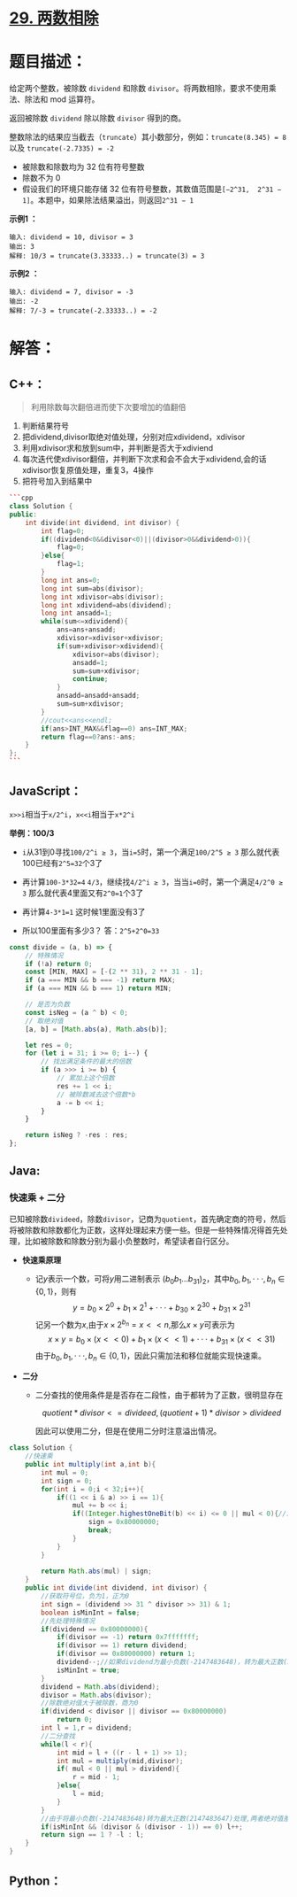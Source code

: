 # [29. 两数相除](https://leetcode-cn.com/problems/divide-two-integers/)

# 题目描述：

给定两个整数，被除数 `dividend` 和除数 `divisor`。将两数相除，要求不使用乘法、除法和 mod 运算符。

返回被除数 `dividend` 除以除数 `divisor` 得到的商。

整数除法的结果应当截去（`truncate`）其小数部分，例如：`truncate(8.345) = 8` 以及 `truncate(-2.7335) = -2`



- 被除数和除数均为 32 位有符号整数
- 除数不为 0
- 假设我们的环境只能存储 32 位有符号整数，其数值范围是`[−2^31,  2^31 − 1]`。本题中，如果除法结果溢出，则返回`2^31 − 1`



**示例1 ：**

```
输入: dividend = 10, divisor = 3
输出: 3
解释: 10/3 = truncate(3.33333..) = truncate(3) = 3
```

**示例2 ：**

```
输入: dividend = 7, divisor = -3
输出: -2
解释: 7/-3 = truncate(-2.33333..) = -2
```



# 解答：

## C++：

> 利用除数每次翻倍进而使下次要增加的值翻倍


1. 判断结果符号
2. 把dividend,divisor取绝对值处理，分别对应xdividend，xdivisor
3. 利用xdivisor求和放到sum中，并判断是否大于xdiviend
4. 每次迭代使xdivisor翻倍，并判断下次求和会不会大于xdividend,会的话xdivisor恢复原值处理，重复3，4操作
5. 把符号加入到结果中
````C++
```cpp
class Solution {
public:
    int divide(int dividend, int divisor) {
        int flag=0;
        if((dividend<0&&divisor<0)||(divisor>0&&dividend>0)){
            flag=0;
        }else{
            flag=1;
        }
        long int ans=0;
        long int sum=abs(divisor);
        long int xdivisor=abs(divisor);
        long int xdividend=abs(dividend);
        long int ansadd=1;
        while(sum<=xdividend){
            ans=ans+ansadd;
            xdivisor=xdivisor+xdivisor;
            if(sum+xdivisor>xdividend){
                xdivisor=abs(divisor);
                ansadd=1;
                sum=sum+xdivisor;
                continue;
            }
            ansadd=ansadd+ansadd;
            sum=sum+xdivisor;
        }
        //cout<<ans<<endl;
        if(ans>INT_MAX&&flag==0) ans=INT_MAX;
        return flag==0?ans:-ans;
    }
};
```
````



## JavaScript：

`x>>i`相当于`x/2^i`，`x<<i`相当于`x*2^i`

**举例：100/3**

- `i`从31到0寻找`100/2^i ≥ 3`，当`i=5`时，第一个满足`100/2^5 ≥ 3`
  那么就代表100已经有`2^5=32`个3了

- 再计算`100-3*32=4`
  `4/3`，继续找`4/2^i ≥ 3`，当当`i=0`时，第一个满足`4/2^0 ≥ 3`
  那么就代表4里面又有`2^0=1`个3了

- 再计算`4-3*1=1`
  这时候1里面没有3了

- 所以100里面有多少3？
  答：`2^5+2^0=33`

```javascript
const divide = (a, b) => {
    // 特殊情况
    if (!a) return 0;
    const [MIN, MAX] = [-(2 ** 31), 2 ** 31 - 1];
    if (a === MIN && b === -1) return MAX;
    if (a === MIN && b === 1) return MIN;

    // 是否为负数
    const isNeg = (a ^ b) < 0;
    // 取绝对值
    [a, b] = [Math.abs(a), Math.abs(b)];

    let res = 0;
    for (let i = 31; i >= 0; i--) {
        // 找出满足条件的最大的倍数
        if (a >>> i >= b) {
            // 累加上这个倍数
            res += 1 << i;
            // 被除数减去这个倍数*b
            a -= b << i;
        }
    }

    return isNeg ? -res : res;
};
```
## Java:

### 快速乘 + 二分

​		已知被除数`divideed`，除数`divisor`，记商为`quotient`，首先确定商的符号，然后将被除数和除数都化为正数，这样处理起来方便一些。但是一些特殊情况得首先处理，比如被除数和除数分别为最小负整数时，希望读者自行区分。

- **快速乘原理** 

  - 记$y$表示一个数，可将$y$用二进制表示 $(b_0b_1...b_{31})_2$，其中$b_0,b_1,···,b_n∈\{0,1\}$，则有
    $$
    y = {b_0}×2^0 + {b_1}×2^1 +···+{b_{30}}×2^{30} + {b_{31}}×2^{31}
    $$
    记另一个数为$x$,由于$x×2^{b_n}=x<<n$,那么$x×y$可表示为
    $$
    x×y= b_0×(x<<0)+b_1×(x<<1)+···+b_{31}×(x<<31)
    $$
    由于$b_0,b_1,···,b_n∈\{0,1\}$，因此只需加法和移位就能实现快速乘。

- **二分**

  - 二分查找的使用条件是是否存在二段性，由于都转为了正数，很明显存在

    $$quotient* divisor<= divideed,(quotient+1)*divisor>divideed$$

    因此可以使用二分，但是在使用二分时注意溢出情况。

```java
class Solution {
    //快速乘
    public int multiply(int a,int b){
        int mul = 0;
        int sign = 0;
        for(int i = 0;i < 32;i++){
            if((1 << i & a) >> i == 1){
                mul += b << i;
                if((Integer.highestOneBit(b) << i) <= 0 || mul < 0){//溢出判断
                    sign = 0x80000000;  
                    break;
                }
            }  
        }
        
        return Math.abs(mul) | sign;
    }
    public int divide(int dividend, int divisor) {
        //获取符号位，负为1，正为0
        int sign = (dividend >> 31 ^ divisor >> 31) & 1;
        boolean isMinInt = false;
        //先处理特殊情况
        if(dividend == 0x80000000){
            if(divisor == -1) return 0x7fffffff;
            if(divisor == 1) return dividend;
            if(divisor == 0x80000000) return 1;
            dividend--;//如果dividend为最小负数(-2147483648)，转为最大正数(2147483647)处理
            isMinInt = true;
        }
        dividend = Math.abs(dividend);
        divisor = Math.abs(divisor);
        //除数绝对值大于被除数，商为0
        if(dividend < divisor || divisor == 0x80000000)
            return 0;
        int l = 1,r = dividend;
       	//二分查找
        while(l < r){
            int mid = l + ((r - l + 1) >> 1);
            int mul = multiply(mid,divisor);
            if( mul < 0 || mul > dividend){
                r = mid - 1;
            }else{
                l = mid;
            }
        }
        //由于将最小负数(-2147483648)转为最大正数(2147483647)处理,两者绝对值差1，当且仅当除数为2的幂次方时商需加1，如何知道的?面向用例编程，大家都懂得
        if(isMinInt && (divisor & (divisor - 1)) == 0) l++;
        return sign == 1 ? -l : l;
    }
}
```

## Python：

```python

```

